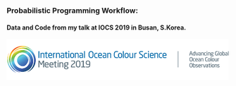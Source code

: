 ### Probabilistic Programming Workflow: 
#### Data and Code from my talk at IOCS 2019 in Busan, S.Korea.
<img src='./resources/logo-header-2019.png'>

